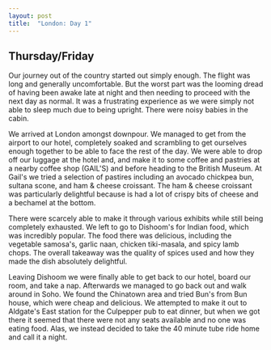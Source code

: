 ```yaml
---
layout: post
title:  "London: Day 1"
---
```


## Thursday/Friday

Our journey out of the country started out simply enough. The flight was long and generally
uncomfortable. But the worst part was the looming dread of having been awake late at night
and then needing to proceed with the next day as normal. It was a frustrating experience as
we were simply not able to sleep much due to being upright. There were noisy babies in the cabin.

We arrived at London amongst downpour. We managed to get from the airport to our hotel,
completely soaked and scrambling to get ourselves enough together to be able to face the rest
of the day. We were able to drop off our luggage at the hotel and, and make it to some coffee
and pastries at a nearby coffee shop (GAIL'S) and before heading to the British Museum. At
Gail's we tried a selection of pastires including an avocado chickpea bun, sultana scone, and
ham & cheese croissant. The ham & cheese croissant was particularly delightful because is had
a lot of crispy bits of cheese and a bechamel at the bottom.

There were scarcely able to make it through various exhibits while still being completely exhausted.
We left to go to Dishoom's for Indian food, which was incredibly popular. The food there was delicious,
including the vegetable samosa's, garlic naan, chicken tiki-masala, and spicy lamb chops. The overall
takeaway was the quality of spices used and how they made the dish absolutely delightful.

Leaving Dishoom we were finally able to get back to our hotel, board our room, and take a nap.
Afterwards we managed to go back out and walk around in Soho. We found the Chinatown area and
tried Bun's from Bun house, which were cheap and delicious. We attempted to make it out to Aldgate's East
station for the Culpepper pub to eat dinner, but when we got there it seemed that there were not any
seats available and no one was eating food. Alas, we instead decided to take the 40 minute tube ride
home and call it a night.
